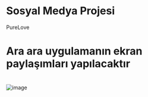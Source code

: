 # Sosyal Medya Projesi
PureLove

# Ara ara uygulamanın ekran paylaşımları yapılacaktır

#
#
#

![image](https://github.com/user-attachments/assets/9762f8fa-7e7a-4811-a756-96cc52567f36)



